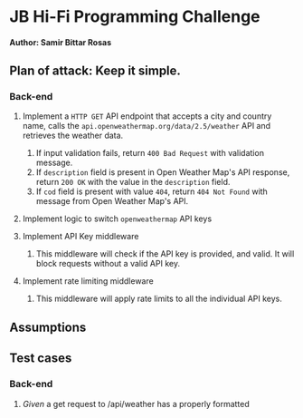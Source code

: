 # JB Hi-Fi Programming Challenge
#### Author: Samir Bittar Rosas

## Plan of attack: Keep it simple.
### Back-end
1. Implement a `HTTP GET` API endpoint that accepts a city and country name, calls the `api.openweathermap.org/data/2.5/weather` API and retrieves the weather data.
   1. If input validation fails, return `400 Bad Request` with validation message.
   2. If `description` field is present in Open Weather Map's API response, return `200 OK` with the value in the `description` field.
   3. If `cod` field is present with value `404`, return `404 Not Found` with message from Open Weather Map's API.

2. Implement logic to switch `openweathermap` API keys

3. Implement API Key middleware
   1. This middleware will check if the API key is provided, and valid. It will block requests without a valid API key.

4. Implement rate limiting middleware
   1. This middleware will apply rate limits to all the individual API keys.



## Assumptions

## Test cases

### Back-end
1. *Given* a get request to /api/weather has a properly formatted 
